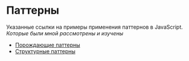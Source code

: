 # Паттерны

Указанные ссылки на примеры применения паттернов в JavaScript.<br>
_Которые были мной рассмотрены и изучены_

* [Порождающие паттерны](https://github.com/NikitaVasil/Patterns/blob/master/Generating_patterns.md "Порождающие паттерны")
* [Структурные паттерны](https://github.com/NikitaVasil/Patterns/blob/master/Structural_patterns.md "Структурные паттерны")
